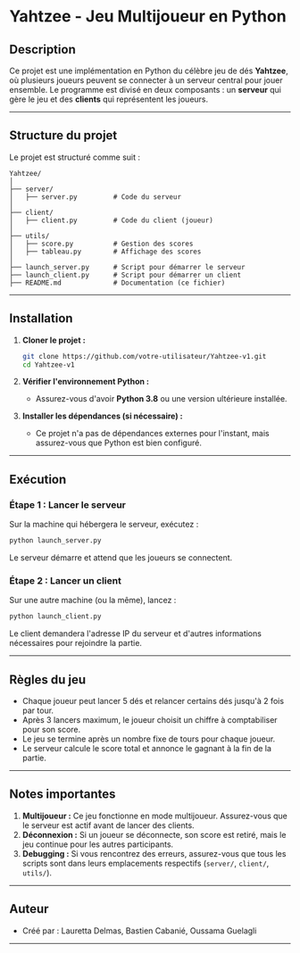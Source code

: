# **Yahtzee - Jeu Multijoueur en Python**

## **Description**
Ce projet est une implémentation en Python du célèbre jeu de dés **Yahtzee**, où plusieurs joueurs peuvent se connecter à un serveur central pour jouer ensemble. Le programme est divisé en deux composants : un **serveur** qui gère le jeu et des **clients** qui représentent les joueurs.

---

## **Structure du projet**
Le projet est structuré comme suit :

```
Yahtzee/
│
├── server/
│   ├── server.py         # Code du serveur
│
├── client/
│   ├── client.py         # Code du client (joueur)
│
├── utils/
│   ├── score.py          # Gestion des scores
│   ├── tableau.py        # Affichage des scores
│
├── launch_server.py      # Script pour démarrer le serveur
├── launch_client.py      # Script pour démarrer un client
├── README.md             # Documentation (ce fichier)
```

---

## **Installation**
1. **Cloner le projet :**
   ```bash
   git clone https://github.com/votre-utilisateur/Yahtzee-v1.git
   cd Yahtzee-v1
   ```

2. **Vérifier l'environnement Python :**
    - Assurez-vous d'avoir **Python 3.8** ou une version ultérieure installée.

3. **Installer les dépendances (si nécessaire) :**
    - Ce projet n'a pas de dépendances externes pour l'instant, mais assurez-vous que Python est bien configuré.

---

## **Exécution**

### **Étape 1 : Lancer le serveur**
Sur la machine qui hébergera le serveur, exécutez :
```bash
python launch_server.py
```
Le serveur démarre et attend que les joueurs se connectent.

### **Étape 2 : Lancer un client**
Sur une autre machine (ou la même), lancez :
```bash
python launch_client.py
```
Le client demandera l'adresse IP du serveur et d'autres informations nécessaires pour rejoindre la partie.

---

## **Règles du jeu**
- Chaque joueur peut lancer 5 dés et relancer certains dés jusqu'à 2 fois par tour.
- Après 3 lancers maximum, le joueur choisit un chiffre à comptabiliser pour son score.
- Le jeu se termine après un nombre fixe de tours pour chaque joueur.
- Le serveur calcule le score total et annonce le gagnant à la fin de la partie.

---

## **Notes importantes**
1. **Multijoueur :** Ce jeu fonctionne en mode multijoueur. Assurez-vous que le serveur est actif avant de lancer des clients.
2. **Déconnexion :** Si un joueur se déconnecte, son score est retiré, mais le jeu continue pour les autres participants.
3. **Debugging :** Si vous rencontrez des erreurs, assurez-vous que tous les scripts sont dans leurs emplacements respectifs (`server/`, `client/`, `utils/`).

---

## **Auteur**
- Créé par : Lauretta Delmas, Bastien Cabanié, Oussama Guelagli
---

